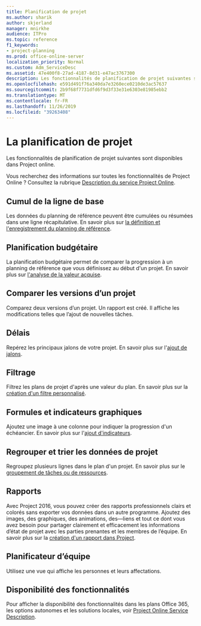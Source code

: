 ```yaml
---
title: Planification de projet
ms.author: sharik
author: skjerland
manager: mnirkhe
audience: ITPro
ms.topic: reference
f1_keywords:
- project-planning
ms.prod: office-online-server
localization_priority: Normal
ms.custom: Adm_ServiceDesc
ms.assetid: 47e400f8-27ad-4187-8d31-e47ac3767300
description: Les fonctionnalités de planification de projet suivantes sont disponibles dans Project online.
ms.openlocfilehash: e591d491f76a340da7e3260ece0210de3ac57637
ms.sourcegitcommit: 2b9f68f7731dfd6f9d3f33e31e6303e81985ebb2
ms.translationtype: MT
ms.contentlocale: fr-FR
ms.lasthandoff: 11/26/2019
ms.locfileid: "39263408"
---
```

# <a name="project-planning"></a>La planification de projet

Les fonctionnalités de planification de projet suivantes sont disponibles dans Project online.
  
Vous recherchez des informations sur toutes les fonctionnalités de Project Online ? Consultez la rubrique [Description du service Project Online](project-online-service-description.md).
  
## <a name="baseline-rollup"></a>Cumul de la ligne de base

Les données du planning de référence peuvent être cumulées ou résumées dans une ligne récapitulative. En savoir plus sur [la définition et l'enregistrement du planning de référence](https://go.microsoft.com/fwlink/p/?LinkId=271346).
  
## <a name="budget-planning"></a>Planification budgétaire

La planification budgétaire permet de comparer la progression à un planning de référence que vous définissez au début d'un projet. En savoir plus sur [l'analyse de la valeur acquise](https://go.microsoft.com/fwlink/p/?LinkId=271336).
  
## <a name="compare-project-versions"></a>Comparer les versions d’un projet

Comparez deux versions d’un projet. Un rapport est créé. Il affiche les modifications telles que l’ajout de nouvelles tâches.
  
## <a name="deadlines"></a>Délais

Repérez les principaux jalons de votre projet. En savoir plus sur l'[ajout de jalons](https://go.microsoft.com/fwlink/p/?LinkId=271339).
  
## <a name="filtering"></a>Filtrage

Filtrez les plans de projet d'après une valeur du plan. En savoir plus sur la [création d'un filtre personnalisé](https://go.microsoft.com/fwlink/p/?LinkId=271341).
  
## <a name="formulas-and-graphical-indicators"></a>Formules et indicateurs graphiques

Ajoutez une image à une colonne pour indiquer la progression d'un échéancier. En savoir plus sur l'[ajout d'indicateurs](https://go.microsoft.com/fwlink/p/?LinkId=271340).
  
## <a name="group-and-sort-project-data"></a>Regrouper et trier les données de projet

Regroupez plusieurs lignes dans le plan d'un projet. En savoir plus sur le [groupement de tâches ou de ressources](https://go.microsoft.com/fwlink/p/?LinkId=271326).
  
## <a name="reports"></a>Rapports

Avec Project 2016, vous pouvez créer des rapports professionnels clairs et colorés sans exporter vos données dans un autre programme. Ajoutez des images, des graphiques, des animations, des&mdash;liens et tout ce dont vous avez besoin pour partager clairement et efficacement les informations d’état de projet avec les parties prenantes et les membres de l’équipe. En savoir plus sur la [création d'un rapport dans Project](https://go.microsoft.com/fwlink/p/?LinkId=271349).
  
## <a name="team-planner"></a>Planificateur d’équipe

Utilisez une vue qui affiche les personnes et leurs affectations. 
  
## <a name="feature-availability"></a>Disponibilité des fonctionnalités

Pour afficher la disponibilité des fonctionnalités dans les plans Office 365, les options autonomes et les solutions locales, voir [Project Online Service Description](project-online-service-description.md).
  